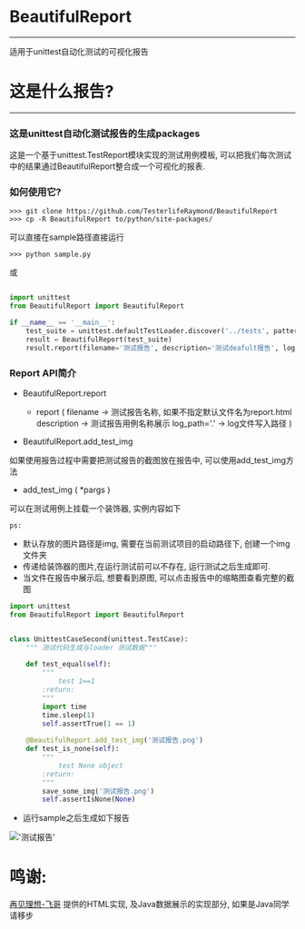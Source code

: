 # BeautifulReport
---
适用于unittest自动化测试的可视化报告

# 这是什么报告?
---

### 这是unittest自动化测试报告的生成packages

这是一个基于unittest.TestReport模块实现的测试用例模板, 可以把我们每次测试中的结果通过BeautifulReport整合成一个可视化的报表.

### 如何使用它?

```shell
>>> git clone https://github.com/TesterlifeRaymond/BeautifulReport
>>> cp -R BeautifulReport to/python/site-packages/
```

可以直接在sample路径直接运行

```shell
>>> python sample.py
``` 

或

```python

import unittest
from BeautifulReport import BeautifulReport

if __name__ == '__main__':
    test_suite = unittest.defaultTestLoader.discover('../tests', pattern='test*.py')
    result = BeautifulReport(test_suite)
    result.report(filename='测试报告', description='测试deafult报告', log_path='report')

```

### Report API简介

* BeautifulReport.report
    * report (
        filename -> 测试报告名称, 如果不指定默认文件名为report.html
        description -> 测试报告用例名称展示
        log_path='.' -> log文件写入路径
    )

* BeautifulReport.add_test_img

如果使用报告过程中需要把测试报告的截图放在报告中, 可以使用add_test_img方法

* add_test_img (
    *pargs
)

可以在测试用例上挂载一个装饰器, 实例内容如下

`ps:` 
    
* 默认存放的图片路径是img, 需要在当前测试项目的启动路径下, 创建一个img文件夹
* 传递给装饰器的图片,在运行测试前可以不存在, 运行测试之后生成即可.
* 当文件在报告中展示后, 想要看到原图, 可以点击报告中的缩略图查看完整的截图

```python
import unittest
from BeautifulReport import BeautifulReport


class UnittestCaseSecond(unittest.TestCase):
    """ 测试代码生成与loader 测试数据"""
    
    def test_equal(self):
        """
            test 1==1
        :return:
        """
        import time
        time.sleep(1)
        self.assertTrue(1 == 1)
    
    @BeautifulReport.add_test_img('测试报告.png')
    def test_is_none(self):
        """
            test None object
        :return:
        """
        save_some_img('测试报告.png')
        self.assertIsNone(None)
```

* 运行sample之后生成如下报告

!['测试报告'](https://raw.githubusercontent.com/TesterlifeRaymond/BeautifulReport/master/img/%E6%B5%8B%E8%AF%95%E6%8A%A5%E5%91%8A.png)

# 鸣谢:

[再见理想-飞哥](https://github.com/zhangfei19841004/ztest) 提供的HTML实现, 及Java数据展示的实现部分, 如果是Java同学请移步
